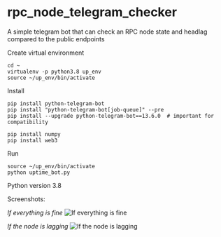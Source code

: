 # rpc_node_telegram_checker
A simple telegram bot that can check an RPC node state and headlag compared to the public endpoints

Create virtual environment
```
cd ~ 
virtualenv -p python3.8 up_env  
source ~/up_env/bin/activate
```

Install
```
pip install python-telegram-bot
pip install "python-telegram-bot[job-queue]" --pre
pip install --upgrade python-telegram-bot==13.6.0  # important for compatibility

pip install numpy 
pip install web3
```

Run
```
source ~/up_env/bin/activate
python uptime_bot.py
```

Python version 3.8

Screenshots:


*If everything is fine*
![If everything is fine](https://i.ibb.co/Fnp0Csj/Screenshot-2023-06-29-at-15-37-25.png)

*If the node is lagging*
![If the node is lagging](https://i.ibb.co/FbBCX1d/Screenshot-2023-06-29-at-15-53-58.png)



